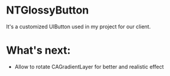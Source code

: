 # NTGlossyButton
It's a customized UIButton used in my project for our client.

# What's next:
- Allow to rotate CAGradientLayer for better and realistic effect
